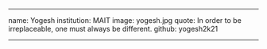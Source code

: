 ---

name: Yogesh
institution: MAIT
image: yogesh.jpg
quote: In order to be irreplaceable, one must always be different.
github: yogesh2k21

---